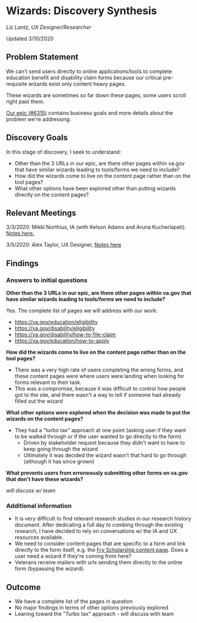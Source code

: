 # Wizards: Discovery Synthesis

*Liz Lantz, UX Designer/Researcher*

Updated 3/10/2020

## Problem Statement

We can’t send users directly to online applications/tools to complete education benefit and disability claim forms because our critical pre-requisite wizards exist only content heavy pages.  

These wizards are sometimes so far down these pages, some users scroll right past them.

[Our epic (#6315)](https://github.com/department-of-veterans-affairs/va.gov-team/issues/6315) contains business goals and more details about the problem we're addressing.

## Discovery Goals

In this stage of discovery, I seek to understand:

- Other than the 3 URLs in our epic, are there other pages within va.gov that have similar wizards leading to tools/forms we need to include?
- How did the wizards come to live on the content page rather than on the tool pages?
- What other options have been explored other than putting wizards directly on the content pages?

## Relevant Meetings

3/3/2020: Mikki Northius, IA (with Kelson Adams and Aruna Kucherlapati).  [Notes here.](https://github.com/department-of-veterans-affairs/va.gov-team/blob/master/products/public-websites/how-to-apply-wizards/discovery/20200303-ia-discovery.md)

3/5/2020: Alex Taylor, UX Designer, [Notes here](https://github.com/department-of-veterans-affairs/va.gov-team/blob/master/products/public-websites/how-to-apply-wizards/discovery/20200305-ux-research-background.md)

## Findings

### Answers to initial questions

**Other than the 3 URLs in our epic, are there other pages within va.gov that have similar wizards leading to tools/forms we need to include?**

Yes. The complete list of pages we will address with our work:

- https://va.gov/education/eligibility
- https://va.gov/disability/eligibility
- https://va.gov/disability/how-to-file-claim
- https://va.gov/education/how-to-apply

**How did the wizards come to live on the content page rather than on the tool pages?**

- There was a very high rate of users completing the wrong forms, and these content pages were where users were landing when looking for forms relevant to their task.
- This was a compromise, because it was difficult to control how people got to the site, and there wasn't a way to tell if someone had already filled out the wizard

**What other options were explored when the decision was made to put the wizards on the content pages?**

- They had a "turbo tax" approach at one point (asking user if they want to be walked through or if the user wanted to go directly to the form)
  - Driven by stakeholder request because they didn't want to have to keep going through the wizard
  - Ultimately it was decided the wizard wasn't that hard to go through (although it has since grown)

**What prevents users from erroneously submitting other forms on va.gov that don't have these wizards?**

*will discuss w/ team*

### Additional information

- It is very difficult to find relevant research studies in our research history document. After dedicating a full day to combing through the existing research, I have decided to rely on conversations w/ the IA and UX resources available.
- We need to consider content pages that are specific to a form and link directly to the form itself, e.g. the [Fry Scholarship content page](https://www.va.gov/education/survivor-dependent-benefits/fry-scholarship/). Does a user need a wizard if they're coming from here?
- Veterans receive mailers with urls sending them directly to the online form (bypassing the wizard).


## Outcome

- We have a complete list of the pages in question
- No major findings in terms of other options previously explored
- Leaning toward the "Turbo tax" approach - will discuss with team
